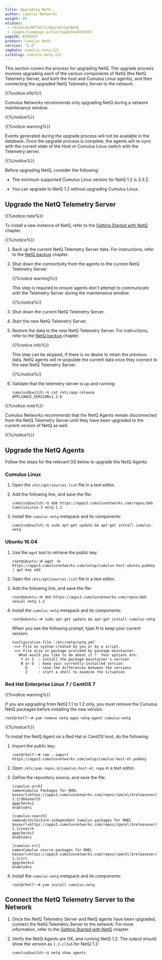 ```yaml
---
title: Upgrading NetQ
author: Cumulus Networks
weight: 49
aliases:
 - /display/NETQ121/Upgrading+NetQ
 - /pages/viewpage.action?pageId=8356543
pageID: 8356543
product: Cumulus NetQ
version: "1.2"
imgData: cumulus-netq-121
siteSlug: cumulus-netq-121
---
```

This section covers the process for upgrading NetQ. The upgrade process
involves upgrading each of the various components of NetQ (the NetQ
Telemetry Server, and both the host and Cumulus Linux agents), and then
connecting the upgraded NetQ Telemetry Server to the network.

{{%notice info%}}

Cumulus Networks recommends only upgrading NetQ during a network
maintenance window.

{{%/notice%}}

{{%notice warning%}}

Events generated during the upgrade process will not be available in the
database. Once the upgrade process is complete, the agents will re-sync
with the current state of the Host or Cumulus Linux switch with the
Telemetry server.

{{%/notice%}}

Before upgrading NetQ, consider the following:

  - The minimum supported Cumulus Linux version for NetQ 1.2 is 3.3.2.

  - You can upgrade to NetQ 1.2 without upgrading Cumulus Linux.

## Upgrade the NetQ Telemetry Server</span>

{{%notice note%}}

To install a new instance of NetQ, refer to the [Getting Started with
NetQ](/cumulus-netq-121/Getting-Started-with-NetQ/) chapter.

{{%/notice%}}

1.  Back up the current NetQ Telemetry Server data. For instructions,
    refer to the [NetQ
    backup](/cumulus-netq-121/Restoring-from-Backups-with-NetQ)
    chapter.

2.  Shut down the connectivity from the agents to the current NetQ
    Telemetry Server.
    
    {{%notice warning%}}
    
    This step is required to ensure agents don't attempt to communicate
    with the Telemetry Server during the maintenance window.
    
    {{%/notice%}}

3.  Shut down the current NetQ Telemetry Server.

4.  Start the new NetQ Telemetry Server.

5.  Restore the data to the new NetQ Telemetry Server. For instructions,
    refer to the [NetQ
    backup](/cumulus-netq-121/Restoring-from-Backups-with-NetQ)
    chapter.
    
    {{%notice info%}}
    
    This step can be skipped, if there is no desire to retain the
    previous data. NetQ agents will re-populate the current data once
    they connect to the new NetQ Telemetry Server.
    
    {{%/notice%}}

6.  Validate that the telemetry server is up and running:
    
        cumulus@switch:~$ cat /etc/app-release
        APPLIANCE_VERSION=1.2.0

{{%notice note%}}

Cumulus Networks recommends that the NetQ Agents remain disconnected
from the NetQ Telemetry Server until they have been upgraded to the
current version of NetQ as well.

{{%/notice%}}

## Upgrade the NetQ Agents</span>

Follow the steps for the relevant OS below to upgrade the NetQ Agents:

### Cumulus Linux</span>

1.  Open the `/etc/apt/sources.list` file in a text editor.

2.  Add the following line, and save the file:
    
        cumulus@switch:~$ deb https://apps3.cumulusnetworks.com/repos/deb CumulusLinux-3 netq-1.2

3.  Install the `cumulus-netq` metapack and its components:
    
        cumulus@switch:~$ sudo apt-get update && apt-get install cumulus-netq

### Ubuntu 16.04</span>

1.  Use the `wget` tool to retrieve the public key:
    
        root@ubuntu:~# wget -O- https://apps3.cumulusnetworks.com/setup/cumulus-host-ubuntu.pubkey | apt-key add

2.  Open the `/etc/apt/sources.list` file in a text editor.

3.  Add the following line, and save the file:
    
        root@ubuntu:~# deb https://apps3.cumulusnetworks.com/repos/deb xenial netq-1.2

4.  Install the `cumulus-netq` metapack and its components:
    
        root@ubuntu:~# sudo apt-get update && apt-get install cumulus-netq
    
    When you see the following prompt, type *N* to keep your current
    version:
    
        Configuration file '/etc/netq/netq.yml'
         ==> File on system created by you or by a script.
         ==> File also in package provided by package maintainer.
           What would you like to do about it ?  Your options are:
            Y or I  : install the package maintainer's version
            N or O  : keep your currently-installed version
              D     : show the differences between the versions
              Z     : start a shell to examine the situation

### Red Hat Enterprise Linux 7 / CentOS 7</span>

{{%notice warning%}}

If you are upgrading from NetQ 1.1 to 1.2 only, you must remove the
Cumulus NetQ packages before installing the new version.

    root@rhel7:~# yum remove netq-apps netq-agent cumulus-netq

{{%/notice%}}

To install the NetQ Agent on a Red Hat or CentOS host, do the following:

1.  Import the public key:
    
        root@rhel7:~# rpm --import https://apps3.cumulusnetworks.com/setup/cumulus-host-el.pubkey

2.  Open `/etc/yum.repos.d/cumulus-host-el.repo` in a text editor.

3.  Define the repository source, and save the file:
    
        [cumulus-arch]
        name=Cumulus Packages for RHEL
        baseurl=https://apps3.cumulusnetworks.com/repos/rpm/el/$releasever/netq-1.2/$basearch
        gpgcheck=1
        enabled=1
         
        [cumulus-noarch]
        name=Architecture-independent Cumulus packages for RHEL
        baseurl=https://apps3.cumulusnetworks.com/repos/rpm/el/$releasever/netq-1.2/noarch
        gpgcheck=1
        enabled=1
         
        [cumulus-src]
        name=Cumulus source packages for RHEL
        baseurl=https://apps3.cumulusnetworks.com/repos/rpm/el/$releasever/netq-1.2/src
        gpgcheck=1
        enabled=1

4.  Install the `cumulus-netq` metapack and its components:
    
        root@rhel7:~# yum install cumulus-netq

## Connect the NetQ Telemetry Server to the Network</span>

1.  Once the NetQ Telemetry Server and NetQ agents have been upgraded,
    connect the NetQ Telemetry Server to the network. For more
    information, refer to the [Getting Started with
    NetQ](/cumulus-netq-121/Getting-Started-with-NetQ/) chapter.

2.  Verify the NetQ Agents are OK, and running NetQ 1.2. The output
    should show the version as `1.2-cl3u5` for NetQ 1.2:
    
        cumulus@switch:~$ netq show agents

